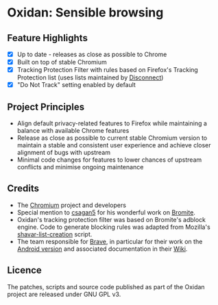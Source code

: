 # Oxidan: Sensible browsing

## Feature Highlights
- [x] Up to date - releases as close as possible to Chrome
- [x] Built on top of stable Chromium
- [x] Tracking Protection Filter with rules based on Firefox's Tracking Protection list (uses lists maintained by [Disconnect](https://github.com/disconnectme/disconnect-tracking-protection))
- [x] "Do Not Track" setting enabled by default

## Project Principles
- Align default privacy-related features to Firefox while maintaining a balance with available Chrome features
- Release as close as possible to current stable Chromium version to maintain a stable and consistent user experience and achieve closer alignment of bugs with upstream
- Minimal code changes for features to lower chances of upstream conflicts and minimise ongoing maintenance

## Credits
- The [Chromium](https://www.chromium.org/) project and developers
- Special mention to [csagan5](https://github.com/csagan5) for his wonderful work on [Bromite](https://www.bromite.org/).
- Oxidan's tracking protection filter was based on Bromite's adblock engine. Code to generate blocking rules was adapted from Mozilla's [shavar-list-creation](https://github.com/mozilla-services/shavar-list-creation) script.
- The team responsible for [Brave](https://brave.com/), in particular for their work on the [Android version](https://github.com/brave/browser-android-tabs) and associated documentation in their [Wiki](https://github.com/brave/browser-android-tabs/wiki).

## Licence
The patches, scripts and source code published as part of the Oxidan project are released under GNU GPL v3.
